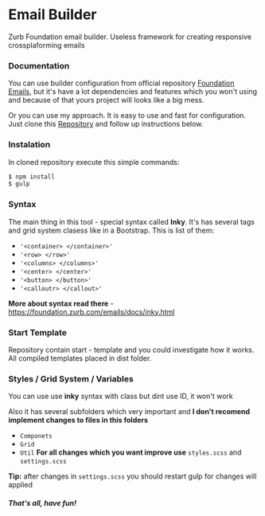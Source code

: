# Email Builder

 Zurb Foundation email builder. Useless  framework for creating responsive crossplaforming emails
 
 ### Documentation
  You can  use  builder configuration from  official repository [Foundation Emails](https://github.com/zurb/foundation-emails),  but it's  have  a lot dependencies  and features which you won't using and because of that yours project will looks like a big mess.
  
  Or you can use my approach. It is easy to use and fast for configuration. Just clone  this [Repository](https://github.com/Khmelovsky/zurb_mail_builder) and follow up instructions below.
  
  ### Instalation
  In cloned repository execute this simple commands:
  
```sh
$ npm install
$ gulp
```

 ### Syntax 
 The main thing  in this tool - special syntax called **Inky**. It's has several tags and grid system clasess like in a Bootstrap. This is list of them:
  - `'<container> </container>'` 
  - `'<row> </row>'`
  - `'<columns> </columns>'`
  - `'<center> </center>'`
  -  `'<button> </button>'`
  -  `'<calloutr> </callout>'`
 
**More about syntax read there** - https://foundation.zurb.com/emails/docs/inky.html

### Start Template
Repository contain start - template and you could investigate how it works. All compiled templates placed in dist folder.

### Styles / Grid System / Variables
 You can use  use **inky** syntax with class but dint use ID, it won't work
 
 Also it has several subfolders which  very important  and **I don't recomend implement changes to files in this folders**
 
- ```Componets```
- ```Grid```
- ```Util```
**For all changes  which you want improve use** ```styles.scss``` and ```settings.scss```

**Tip:** after changes  in ```settings.scss```  you should restart gulp for changes will applied

##### That's  all, have fun!

 